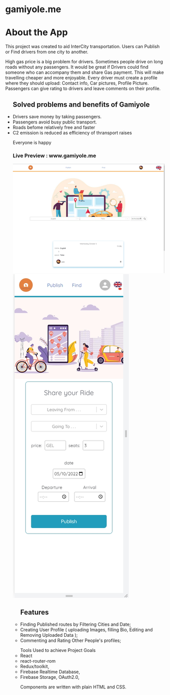 # gamiyole.me


<h1> About the App </h1>

 <p> This project was created to aid InterCity transportation. Users can Publish or Find drivers from one city to another.

High gas price is a big problem for drivers. Sometimes people drive on long roads without any passengers. It would be great if Drivers could find someone who can accompany them and share Gas payment. This will make travelling cheaper and more enjoyable. Every driver must create a profile where they should upload: Contact info, Car pictures, Profile Picture. Passengers can give rating to drivers and leave comments on their profile.
 </p>
<ul> <h2> Solved problems and benefits of Gamiyole  </h2>

 <li> Drivers save money by taking passengers. </li>
 <li>Passengers avoid busy public transport. </li>
  <li> Roads befome relatively free and faster </li>
  <li> C2 emission is reduced as efficiency of thransport raises</li>

Everyone is happy

 <h3> Live Preview :  www.gamiyole.me </h3>
 <img src="/public/Screenshot_7.jpg" alt="preview" />
  <img src="/public/Screenshot_1.jpg" alt="preview" />







 <ul> <h2>Features  </h2>
<li> Finding Published routes by Filtering Cities and Date; </li>
<li> Creating User Profile ( uploading Images, filling Bio, Editing and Removing Uploaded Data );</li>
<li> Commenting and Rating Other People's profiles; </li>
</ul>  
 <ul> Tools Used to achieve Project Goals 
<li>React </li>
<li>react-router-rom</li>
<li> Redux/toolkit,</li>
<li>Firebase Realtime Database,</li>
<li>Firebase Storage, OAuth2.0, </li>
<p>Components are written with plain HTML and CSS. </p>
</ul> 

